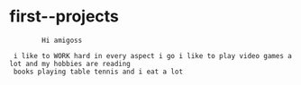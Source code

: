 # first--projects


            Hi amigoss 
            
     i like to WORK hard in every aspect i go i like to play video games a lot and my hobbies are reading
     books playing table tennis and i eat a lot 
